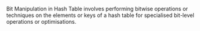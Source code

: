 Bit Manipulation in Hash Table involves performing bitwise operations or techniques on the elements or keys of a hash table for specialised bit-level operations or optimisations.